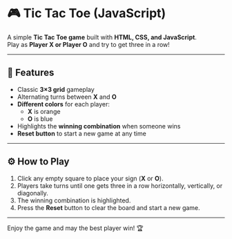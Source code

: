 # 🎮 Tic Tac Toe (JavaScript)

A simple **Tic Tac Toe game** built with **HTML, CSS, and JavaScript**.  
Play as **Player X or Player O** and try to get three in a row!

---

## 🧠 Features

- Classic **3×3 grid** gameplay  
- Alternating turns between **X** and **O**  
- **Different colors** for each player:
  - **X** is orange  
  - **O** is blue  
- Highlights the **winning combination** when someone wins  
- **Reset button** to start a new game at any time  

---

## ⚙️ How to Play

1. Click any empty square to place your sign (**X** or **O**).  
2. Players take turns until one gets three in a row horizontally, vertically, or diagonally.  
3. The winning combination is highlighted.  
4. Press the **Reset** button to clear the board and start a new game.  

---

Enjoy the game and may the best player win! 🏆
